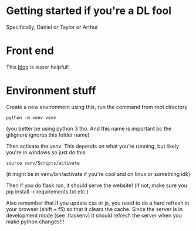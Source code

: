 # Getting started if you're a DL fool
Specifically, Daniel or Taylor or Arthur

# Front end
This [blog](https://blog.miguelgrinberg.com/post/the-flask-mega-tutorial-part-i-hello-world) is super helpful!

# Environment stuff
Create a new environment using this, run the command from root directory
```
python -m venv venv
```
(you better be using python 3 tho. And this name is important bc the gitignore ignores this folder name)

Then activate the venv. This depends on what you're running, but likely you're in windows so just do this
```
source venv/Scripts/activate
```
(it might be in venv/bin/activate if you're cool and on linux or something idk)

Then if you do flask run, it should serve the website! (if not, make sure you pip install -r requirements.txt etc.)

Also remember that if you update css or js, you need to do a hard refresh in your browser (shift + f5) so that it clears the cache. Since the server is in development mode (see .flaskenv) it should refresh the server when you make python changes!!!
